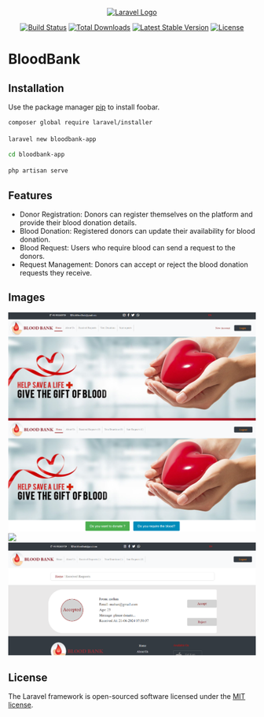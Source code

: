 <p align="center"><a href="https://laravel.com" target="_blank"><img src="https://raw.githubusercontent.com/laravel/art/master/logo-lockup/5%20SVG/2%20CMYK/1%20Full%20Color/laravel-logolockup-cmyk-red.svg" width="400" alt="Laravel Logo"></a></p>

<p align="center">
<a href="https://github.com/laravel/framework/actions"><img src="https://github.com/laravel/framework/workflows/tests/badge.svg" alt="Build Status"></a>
<a href="https://packagist.org/packages/laravel/framework"><img src="https://img.shields.io/packagist/dt/laravel/framework" alt="Total Downloads"></a>
<a href="https://packagist.org/packages/laravel/framework"><img src="https://img.shields.io/packagist/v/laravel/framework" alt="Latest Stable Version"></a>
<a href="https://packagist.org/packages/laravel/framework"><img src="https://img.shields.io/packagist/l/laravel/framework" alt="License"></a>
</p>

# BloodBank

## Installation

Use the package manager [pip](https://pip.pypa.io/en/stable/) to install foobar.

```bash
composer global require laravel/installer

laravel new bloodbank-app
```
```bash
cd bloodbank-app
 
php artisan serve
```

## Features
* Donor Registration: Donors can register themselves on the platform and 
provide their blood donation details.
* Blood Donation: Registered donors can update their availability for blood 
donation.
* Blood Request: Users who require blood can send a request to the donors.
* Request Management: Donors can accept or reject the blood donation 
requests they receive.

## Images
![](images/1.png)
![](images/2.png)
![](images/3.png)
![](images/4.png)

## License

The Laravel framework is open-sourced software licensed under the [MIT license](https://opensource.org/licenses/MIT).
